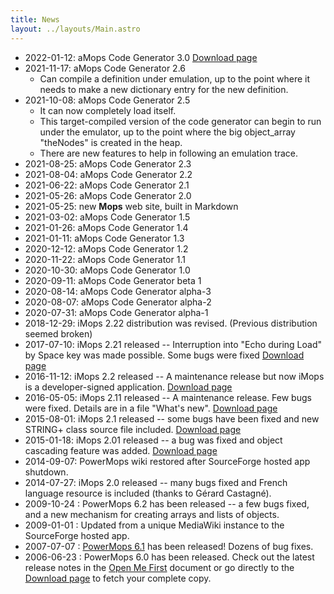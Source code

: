 ```yaml
---
title: News
layout: ../layouts/Main.astro
---
```


- 2022-01-12: aMops Code Generator 3.0 [Download page](https://sourceforge.net/projects/powermops/files/aMops-CG/)
- 2021-11-17: aMops Code Generator 2.6
    - Can compile a definition under emulation, up to the point where it needs to make a new dictionary entry for the new definition.
- 2021-10-08: aMops Code Generator 2.5
    - It can now completely load itself.
    - This target-compiled version of the code generator can begin to run under the emulator, up to the point where the big object_array "theNodes" is created in the heap.
    - There are new features to help in following an emulation trace.
- 2021-08-25: aMops Code Generator 2.3 
- 2021-08-04: aMops Code Generator 2.2
- 2021-06-22: aMops Code Generator 2.1
- 2021-05-26: aMops Code Generator 2.0
- 2021-05-25: new **Mops** web site, built in Markdown
- 2021-03-02: aMops Code Generator 1.5
- 2021-01-26: aMops Code Generator 1.4
- 2021-01-11: aMops Code Generator 1.3
- 2020-12-12: aMops Code Generator 1.2
- 2020-11-22: aMops Code Generator 1.1
- 2020-10-30: aMops Code Generator 1.0
- 2020-09-11: aMops Code Generator beta 1
- 2020-08-14: aMops Code Generator alpha-3
- 2020-08-07: aMops Code Generator alpha-2
- 2020-07-31: aMops Code Generator alpha-1
- 2018-12-29: iMops 2.22 distribution was revised. (Previous distribution seemed broken)
- 2017-07-10: iMops 2.21 released -- Interruption into "Echo during Load" by Space key was made possible. Some bugs were fixed [Download page](http://sourceforge.net/projects/powermops/files/iMops/)
- 2016-11-12: iMops 2.2 released -- A maintenance release but now iMops is a developer-signed application. [Download page](http://sourceforge.net/projects/powermops/files/iMops/)
- 2016-05-05: iMops 2.11 released -- A maintenance release. Few bugs were fixed. Details are in a file "What's new". [Download page](http://sourceforge.net/projects/powermops/files/iMops/)
- 2015-08-01: iMops 2.1 released -- some bugs have been fixed and new STRING+ class source file included. [Download page](http://sourceforge.net/projects/powermops/files/iMops/)
- 2015-01-18: iMops 2.01 released -- a bug was fixed and object cascading feature was added. [Download page](http://sourceforge.net/projects/powermops/files/iMops/)
- 2014-09-07: PowerMops wiki restored after SourceForge hosted app shutdown.
- 2014-07-27: iMops 2.0 released -- many bugs fixed and French language resource is included (thanks to Gérard Castagné).
- 2009-10-24 : PowerMops 6.2 has been released -- a few bugs fixed, and a new mechanism for creating arrays and lists of objects.
- 2009-01-01 : Updated from a unique MediaWiki instance to the SourceForge hosted app.
- 2007-07-07 : [PowerMops 6.1](http://sourceforge.net/project/showfiles.php?group_id=152075&package_id=168230&release_id=521463) has been released! Dozens of bug fixes.
- 2006-06-23 : PowerMops 6.0 has been released. Check out the latest release notes in the [Open Me First](/pmops/openmefirst) document or go directly to the [Download page](https://sourceforge.net/projects/powermops/files/) to fetch your complete copy.
